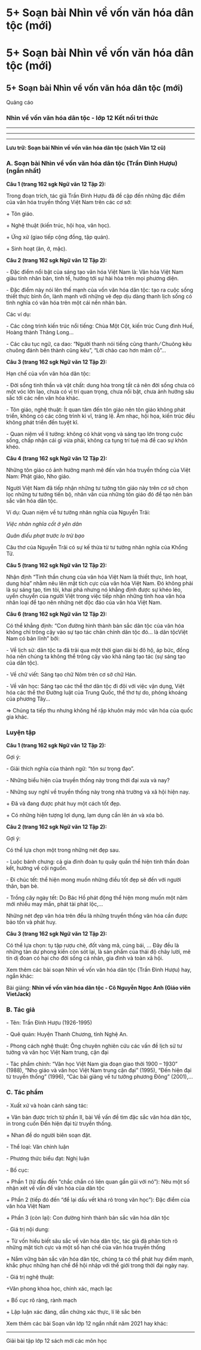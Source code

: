 # 5+ Soạn bài Nhìn về vốn văn hóa dân tộc (mới)

# 5+ Soạn bài Nhìn về vốn văn hóa dân tộc (mới)

## 5+ Soạn bài Nhìn về vốn văn hóa dân tộc (mới)

Quảng cáo

### Nhìn về vốn văn hóa dân tộc - lớp 12 Kết nối tri thức

* * *

* * *

* * *

**Lưu trữ: Soạn bài Nhìn về vốn văn hóa dân tộc (sách Văn 12 cũ)**

### **A. Soạn bài Nhìn về vốn văn hóa dân tộc (Trần Đình Hượu) (ngắn nhất)**

**Câu 1 (trang 162 sgk Ngữ văn 12 Tập 2):**

Trong đoạn trích, tác giả Trần Đình Hượu đã đề cập đến những đặc điểm của văn hóa truyền thống Việt Nam trên các cơ sở: 

\+ Tôn giáo.

\+ Nghệ thuật (kiến trúc, hội họa, văn học).

\+ Ứng xử (giao tiếp cộng đồng, tập quán).

\+ Sinh hoạt (ăn, ở, mặc). 

**Câu 2 (trang 162 sgk Ngữ văn 12 Tập 2):**

\- Đặc điểm nổi bật của sáng tạo văn hóa Việt Nam là: Văn hóa Việt Nam giàu tính nhân bản, tinh tế, hướng tới sự hài hòa trên mọi phương diện.

\- Đặc điểm này nói lên thế mạnh của vốn văn hóa dân tộc: tạo ra cuộc sống thiết thực bình ổn, lành mạnh với những vẻ đẹp dịu dàng thanh lịch sống có tình nghĩa có văn hóa trên một cái nền nhân bản.

Các ví dụ:

\- Các công trình kiến trúc nổi tiếng: Chùa Một Cột, kiến trúc Cung đình Huế, Hoàng thành Thăng Long...

\- Các câu tục ngữ, ca dao: “Người thanh nói tiếng cũng thanh ⁄ Chuông kêu chuông đánh bên thành cũng kêu”, “Lời chào cao hơn mâm cỗ”...

**Câu 3 (trang 162 sgk Ngữ văn 12 Tập 2):**

Hạn chế của vốn văn hóa dân tộc:

\- Đời sống tinh thần và vật chất: dung hòa trong tất cả nên đời sống chưa có một vóc lớn lao, chưa có vị trí quan trọng, chưa nổi bật, chưa ảnh hưởng sâu sắc tới các nền văn hóa khác.

\- Tôn giáo, nghệ thuật: Ít quan tâm đến tôn giáo nên tôn giáo không phát triển, không có các công trình kì vĩ, tráng lệ. Âm nhạc, hội họa, kiến trúc đều không phát triển đến tuyệt kĩ.

\- Quan niệm về lí tưởng: không có khát vọng và sáng tạo lớn trong cuộc sống, chấp nhận cái gì vừa phải, không ca tụng trí tuệ mà đề cao sự khôn khéo.

**Câu 4 (trang 162 sgk Ngữ văn 12 Tập 2):**

Những tôn giáo có ảnh hưởng mạnh mẽ đến văn hóa truyền thống của Việt Nam: Phật giáo, Nho giáo.

Người Việt Nam đã tiếp nhận những tư tưởng tôn giáo này trên cơ sở chọn lọc những tư tưởng tiến bộ, nhân văn của những tôn giáo đó để tạo nên bản sắc văn hóa dân tộc.

Ví dụ: Quan niệm về tư tưởng nhân nghĩa của Nguyễn Trãi:

 _Việc nhân nghĩa cốt ở yên dân_

 _Quân điếu phạt trước lo trừ bạo_

Câu thơ của Nguyễn Trãi có sự kế thừa từ tư tưởng nhân nghĩa của Khổng Tử.

**Câu 5 (trang 162 sgk Ngữ văn 12 Tập 2):**

Nhận định “Tinh thần chung của văn hóa Việt Nam là thiết thực, linh hoạt, dung hòa” nhằm nêu lên mặt tích cực của văn hóa Việt Nam. Đó không phải là sự sáng tạo, tìm tòi, khai phá nhưng nó khẳng định được sự khéo léo, uyển chuyển của người Việt trong việc tiếp nhận những tinh hoa văn hóa nhân loại để tạo nên những nét độc đáo của văn hóa Việt Nam.

**Câu 6 (trang 162 sgk Ngữ văn 12 Tập 2):**

Có thể khẳng định: “Con đường hình thành bản sắc dân tộc của văn hóa không chỉ trông cậy vào sự tạo tác chân chính dân tộc đó... là dân tộcViệt Nam có bản lĩnh” bởi: 

\- Về lịch sử: dân tộc ta đã trải qua một thời gian dài bị đô hộ, áp bức, đồng hóa nên chúng ta không thể trông cậy vào khả năng tạo tác (sự sáng tạo của dân tộc).

\- Về chữ viết: Sáng tạo chữ Nôm trên cơ sở chữ Hán.

\- Về văn học: Sáng tạo các thể thơ dân tộc đi đôi với việc vận dụng, Việt hóa các thể thơ Đường luật của Trung Quốc, thể thơ tự do, phóng khoáng của phương Tây...

⇒ Chúng ta tiếp thu nhưng không hề rập khuôn máy móc văn hóa của quốc gia khác. 

### Luyện tập

**Câu 1 (trang 162 sgk Ngữ văn 12 Tập 2):**

Gợi ý:

\- Giải thích nghĩa của thành ngữ: “tôn sư trọng đạo”.

\- Những biểu hiện của truyền thống này trong thời đại xưa và nay?

\- Những suy nghĩ về truyền thống này trong nhà trường và xã hội hiện nay.

\+ Đã và đang được phát huy một cách tốt đẹp.

\+ Có những hiện tượng lợi dụng, lạm dụng cần lên án và xóa bỏ.

**Câu 2 (trang 162 sgk Ngữ văn 12 Tập 2):**

Gợi ý: 

Có thể lựa chọn một trong những nét đẹp sau.

\- Luộc bánh chưng: cả gia đình đoàn tụ quây quần thể hiện tinh thần đoàn kết, hướng về cội nguồn.

\- Đi chúc tết: thể hiện mong muốn những điều tốt đẹp sẽ đến với người thân, bạn bè.

\- Trồng cây ngày tết: Do Bác Hồ phát động thể hiện mong muốn một năm mới nhiều may mắn, phát tài phát lộc,…

Những nét đẹp văn hóa trên đều là những truyền thống văn hóa cần được bảo tồn và phát huy.

**Câu 3 (trang 162 sgk Ngữ văn 12 Tập 2):**

Có thể lựa chọn: tụ tập rượu chè, đốt vàng mã, cúng bái, … Đây đều là những tàn dư phong kiến còn sót lại, là sản phẩm của thái độ chây lười, mê tín dị đoan có hại cho đời sống cá nhân, gia đình và toàn xã hội.

Xem thêm các bài soạn Nhìn về vốn văn hóa dân tộc (Trần Đình Hượu) hay, ngắn khác:

Bài giảng: **Nhìn về vốn văn hóa dân tộc - Cô Nguyễn Ngọc Anh (Giáo viên VietJack)**

### **B. Tác giả**

\- Tên: Trần Đình Hượu (1926-1995)

\- Quê quán: Huyện Thanh Chương, tỉnh Nghệ An.

\- Phong cách nghệ thuật: Ông chuyên nghiên cứu các vấn đề lịch sử tư tưởng và văn học Việt Nam trung, cận đại

\- Tác phẩm chính: “Văn học Việt Nam gia đoạn giao thời 1900 – 1930” (1988), “Nho giáo và văn học Việt Nam trung cận đại” (1995), “Đến hiện đại từ truyền thống” (1996), “Các bài giảng về tư tưởng phương Đông” (2001),…

### **C. Tác phẩm**

\- Xuất xứ và hoàn cảnh sáng tác: 

\+ Văn bản được trích từ phần II, bài Về vấn đề tìm đặc sắc văn hóa dân tộc, in trong cuốn Đến hiện đại từ truyền thống.

\+ Nhan đề do người biên soạn đặt.

\- Thể loại: Văn chính luận

\- Phương thức biểu đạt: Nghị luận

\- Bố cục: 

\+ Phần 1 (từ đầu đến “chắc chắn có liên quan gần gũi với nó”): Nêu một số nhận xét về vấn đề văn hóa của dân tộc

\+ Phần 2 (tiếp đó đến “để lại dấu vết khá rõ trong văn học”): Đặc điểm của văn hóa Việt Nam

\+ Phần 3 (còn lại): Con đường hình thành bản sắc văn hóa dân tộc

\- Giá trị nội dung: 

\+ Từ vốn hiểu biết sâu sắc về văn hóa dân tộc, tác giả đã phân tích rõ những mặt tích cực và một số hạn chế của văn hóa truyền thống

\+ Nắm vững bản sắc văn hóa dân tộc, chúng ta có thể phát huy điểm mạnh, khắc phục những hạn chế để hội nhập với thế giới trong thời đại ngày nay.

\- Giá trị nghệ thuật: 

+Văn phong khoa học, chính xác, mạch lạc

\+ Bố cục rõ ràng, rành mạch

\+ Lập luận xác đáng, dẫn chứng xác thực, lí lẽ sắc bén

Xem thêm các bài Soạn văn lớp 12 ngắn nhất năm 2021 hay khác:

* * *

Giải bài tập lớp 12 sách mới các môn học
